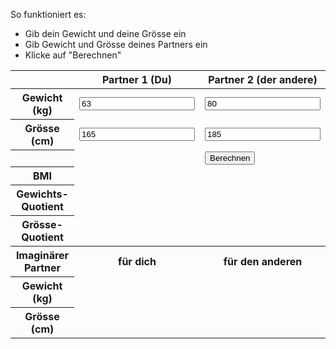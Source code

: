 So funktioniert es:

* Gib dein Gewicht und deine Grösse ein
* Gib Gewicht und Grösse deines Partners ein
* Klicke auf "Berechnen"

<table class="table table-striped partner1">
<thead>
  <th></th>
  <th>Partner 1 (Du)</th>
  <th>Partner 2 (der andere)</th>
</thead>
<tbody>
  <tr>
    <th>Gewicht (kg)</th>
    <td class=""><input id="partner1Weight" type="number" value="63" /></td>
    <td class=""><input id="partner2Weight" type="number" value="80" /></td>
  </tr>
  <tr>
    <th>Grösse (cm)</th>
    <td class=""><input id="partner1Height" type="number" value="165" /></td>
    <td class=""><input id="partner2Height" type="number" value="185" /></td>
  </tr>
  <tr>
    <th></th>
    <td class=""></td>
    <td class=""><button onclick="calculate()" class="btn btn-primary float-right">Berechnen</button></td>
  </tr>
  <tr>
    <th>BMI</th>
    <td class="partner1 original bmi"></td>
    <td class="partner2 original bmi"></td>
  </tr>
  <tr>
    <th>Gewichts-Quotient</th>
    <td class="partner1 original weight-quotient"></td>
    <td class="partner2 original weight-quotient"></td>
  </tr>
  <tr>
    <th>Grösse-Quotient</th>
    <td class="partner1 original height-quotient"></td>
    <td class="partner2 original height-quotient"></td>
  </tr>
  <tr>
    <th>Imaginärer Partner</th>
    <th class="partner1 reverse">für dich</th>
    <th class="partner2 reverse">für den anderen</th>
  </tr>
  <tr>
    <th>Gewicht (kg)</th>
    <td class="partner1 reverse weight"></td>
    <td class="partner2 reverse weight"></td>
  </tr>
  <tr>
    <th>Grösse (cm)</th>
    <td class="partner1 reverse height"></td>
    <td class="partner2 reverse height"></td>
  </tr>
</tbody>
</table>

<div id="fazit-box" style="display:none;">
<p><strong>Fazit Partner 1</strong><br />Dein Partner wäre <span class="partner1 reverse weight"></span> kg schwer und wäre <span class="partner1 reverse height"></span> m gross, wenn man dieselben körperlichen Verhältnisse annimmt wie zwischen dir und Partner 2.
</p><p>
<strong>Fazit Partner 2</strong><br />Dein Partner wäre <span class="partner2 reverse weight"></span> kg schwer und wäre <span class="partner2 reverse height"></span> m gross, wenn man dieselben körperlichen Verhältnisse annimmt wie zwischen dir und Partner 1.
</p>
</div>


